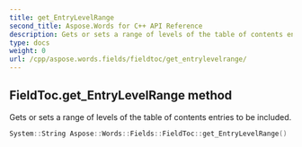 ```yaml
---
title: get_EntryLevelRange
second_title: Aspose.Words for C++ API Reference
description: Gets or sets a range of levels of the table of contents entries to be included. 
type: docs
weight: 0
url: /cpp/aspose.words.fields/fieldtoc/get_entrylevelrange/
---
```

## FieldToc.get_EntryLevelRange method


Gets or sets a range of levels of the table of contents entries to be included.

```cpp
System::String Aspose::Words::Fields::FieldToc::get_EntryLevelRange()
```


